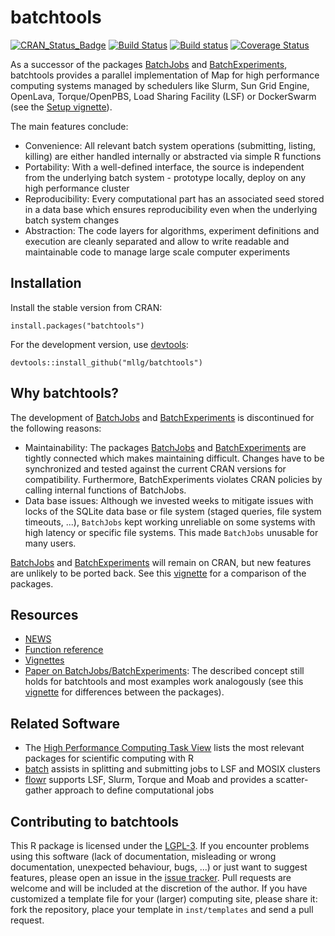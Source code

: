 # batchtools

[![CRAN_Status_Badge](http://www.r-pkg.org/badges/version/batchtools)](https://cran.r-project.org/package=batchtools)
[![Build Status](https://travis-ci.org/mllg/batchtools.svg?branch=master)](https://travis-ci.org/mllg/batchtools)
[![Build status](https://ci.appveyor.com/api/projects/status/1gdgk7twxrghi943/branch/master?svg=true)](https://ci.appveyor.com/project/mllg/batchtools-jgbhb/branch/master)
[![Coverage Status](https://img.shields.io/coveralls/mllg/batchtools.svg)](https://coveralls.io/r/mllg/batchtools?branch=master)

As a successor of the packages [BatchJobs](https://github.com/tudo-r/BatchJobs) and [BatchExperiments](https://github.com/tudo-r/Batchexperiments), batchtools provides a parallel implementation of Map for high performance computing systems managed by schedulers like Slurm, Sun Grid Engine, OpenLava, Torque/OpenPBS, Load Sharing Facility (LSF) or DockerSwarm (see the [Setup vignette](https://mllg.github.io/batchtools/articles/v00_Setup)).

The main features conclude:
* Convenience: All relevant batch system operations (submitting, listing, killing) are either handled internally or abstracted via simple R functions
* Portability: With a well-defined interface, the source is independent from the underlying batch system - prototype locally, deploy on any high performance cluster
* Reproducibility: Every computational part has an associated seed stored in a data base which ensures reproducibility even when the underlying batch system changes
* Abstraction: The code layers for algorithms, experiment definitions and execution are cleanly separated and allow to write readable and maintainable code to manage large scale computer experiments


## Installation
Install the stable version from CRAN:
```{R}
install.packages("batchtools")
```
For the development version, use [devtools](https://cran.r-project.org/package=devtools):
```{R}
devtools::install_github("mllg/batchtools")
```

## Why batchtools?
The development of [BatchJobs](https://github.com/tudo-r/BatchJobs/) and [BatchExperiments](https://github.com/tudo-r/Batchexperiments) is discontinued for the following reasons:

* Maintainability: The packages [BatchJobs](https://github.com/tudo-r/BatchJobs/) and [BatchExperiments](https://github.com/tudo-r/Batchexperiments) are tightly connected which makes maintaining difficult. Changes have to be synchronized and tested against the current CRAN versions for compatibility. Furthermore, BatchExperiments violates CRAN policies by calling internal functions of BatchJobs.
* Data base issues: Although we invested weeks to mitigate issues with locks of the SQLite data base or file system (staged queries, file system timeouts, ...), `BatchJobs` kept working unreliable on some systems with high latency or specific file systems. This made `BatchJobs` unusable for many users.

[BatchJobs](https://github.com/tudo-r/BatchJobs/) and [BatchExperiments](https://github.com/tudo-r/Batchexperiments) will remain on CRAN, but new features are unlikely to be ported back.
See this [vignette](https://mllg.github.io/batchtools/articles/v01_Migration) for a comparison of the packages.


## Resources
* [NEWS](https://mllg.github.io/batchtools/news/)
* [Function reference](https://mllg.github.io/batchtools/reference)
* [Vignettes](https://mllg.github.io/batchtools/articles)
* [Paper on BatchJobs/BatchExperiments](http://www.jstatsoft.org/v64/i11): The described concept still holds for batchtools and most examples work analogously (see this [vignette](https://mllg.github.io/batchtools/articles/v01_Migration) for differences between the packages).


## Related Software
* The [High Performance Computing Task View](https://cran.r-project.org/web/views/HighPerformanceComputing.html) lists the most relevant packages for scientific computing with R
* [batch](https://cran.r-project.org/package=batch) assists in splitting and submitting jobs to LSF and MOSIX clusters
* [flowr](https://cran.r-project.org/package=flowr) supports LSF, Slurm, Torque and Moab and provides a scatter-gather approach to define computational jobs

## Contributing to batchtools
This R package is licensed under the [LGPL-3](https://www.gnu.org/licenses/lgpl-3.0.en.html).
If you encounter problems using this software (lack of documentation, misleading or wrong documentation, unexpected behaviour, bugs, ...) or just want to suggest features, please open an issue in the [issue tracker](https://github.com/mllg/batchtools/issues).
Pull requests are welcome and will be included at the discretion of the author.
If you have customized a template file for your (larger) computing site, please share it: fork the repository, place your template in `inst/templates` and send a pull request.
